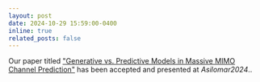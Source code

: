 ```yaml
---
layout: post
date: 2024-10-29 15:59:00-0400
inline: true
related_posts: false
---
```


Our paper titled <a href="https://arxiv.org/abs/2411.16971">"Generative vs. Predictive Models in Massive MIMO Channel Prediction"</a> has been accepted and presented at <i>Asilomar2024</i>..



